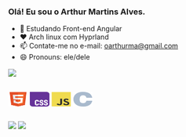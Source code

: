 ### Olá! Eu sou o Arthur Martins Alves.

- 🌱 Estudando Front-end Angular
- ❤️ Arch linux com Hyprland
- 📫 Contate-me no e-mail: oarthurma@gmail.com
- 😄 Pronouns: ele/dele

<img align="center" src="https://github-readme-stats.vercel.app/api/top-langs/?username=oarthurma&layout=compact&theme=buefy&hide_border=true" /></a> 

  
  

  </div>
<div style="display: inline_block"><br>
  <img align="center" alt="Arthur-HTML" height="30" width="40" src="https://raw.githubusercontent.com/devicons/devicon/master/icons/html5/html5-original.svg">
  <img align="center" alt="Arthur-CSS" height="30" width="40" src="https://github.com/CSS-Next/logo.css/blob/main/css.svg">
  <img align="center" alt="Arthur-JS" height="30" width="40" src="https://raw.githubusercontent.com/devicons/devicon/master/icons/javascript/javascript-original.svg">
  <img align="center" alt="Arthur-C" height="30" width="40" src="https://github.com/devicons/devicon/blob/master/icons/c/c-original.svg">
</div>

##

<div>
  <a href = "mailto:oarthurma@gmail.com"><img src="https://img.shields.io/badge/-Gmail-%23333?style=for-the-badge&logo=gmail&logoColor=white" target="_blank"></a>
  <a href="https://www.linkedin.com/in/oarthurma" target="_blank"><img src="https://img.shields.io/badge/-LinkedIn-%230077B5?style=for-the-badge&logo=linkedin&logoColor=white" target="_blank"></a> 
</div>

